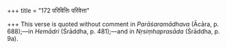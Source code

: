 +++
title = "172 परिवित्तिः परिवेत्ता"

+++
This verse is quoted without comment in *Parāśaramādhava* (Ācāra, p.
688);—in *Hemādri* (Śrāddha, p. 481);—and in *Nṛsiṃhaprasāda* (Śrāddha,
p. 9a).



